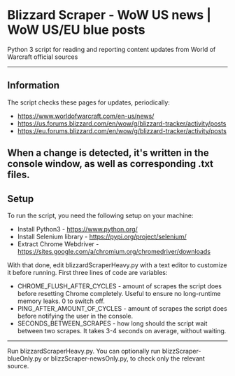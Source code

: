 # Blizzard Scraper - WoW US news | WoW US/EU blue posts
Python 3 script for reading and reporting content updates from World of Warcraft official sources

---
## Information
The script checks these pages for updates, periodically:
- https://www.worldofwarcraft.com/en-us/news/
- https://us.forums.blizzard.com/en/wow/g/blizzard-tracker/activity/posts
- https://eu.forums.blizzard.com/en/wow/g/blizzard-tracker/activity/posts

When a change is detected, it's written in the console window, as well as corresponding .txt files.
---
## Setup
To run the script, you need the following setup on your machine:
- Install Python3 - https://www.python.org/
- Install Selenium library - https://pypi.org/project/selenium/
- Extract Chrome Webdriver - https://sites.google.com/a/chromium.org/chromedriver/downloads

With that done, edit blizzardScraperHeavy.py with a text editor to customize it before running. First three lines of code are variables:
- CHROME_FLUSH_AFTER_CYCLES - amount of scrapes the script does before resetting Chrome completely. Useful to ensure no long-runtime memory leaks. 0 to switch off.
- PING_AFTER_AMOUNT_OF_CYCLES - amount of scrapes the script does before notifying the user in the console.
- SECONDS_BETWEEN_SCRAPES - how long should the script wait between two scrapes. It takes 3-4 seconds on average, without waiting.
---
Run blizzardScraperHeavy.py.
You can optionally run blizzScraper-blueOnly.py or blizzScraper-newsOnly.py, to check only the relevant source.
